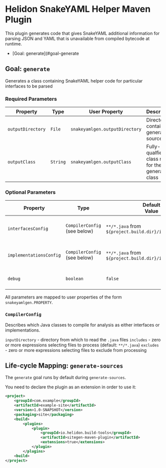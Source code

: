 # Helidon SnakeYAML Helper Maven Plugin

This plugin generates code that gives SnakeYAML additional information for parsing JSON and YAML that is unavailable 
from compiled bytecode at runtime.

* [Goal: generate](#goal-generate
## Goal: `generate`

Generates a class containing SnakeYAML helper code for particular interfaces to be parsed

### Required Parameters

| Property | Type | User Property | Description |
| --- | --- | --- | --- |
| `outputDirectory` | `File` | `snakeyamlgen.outputDirectory` | Directory to contain the generated source file |
| `outputClass` | `String` | `snakeyamlgen.outputClass` | Fully-qualfied class name for the generated class

### Optional Parameters

| Property | Type | Default<br/>Value | Description |
| --- | --- | --- | --- |
| `interfacesConfig` | `CompilerConfig` (see below) | `**/*.java` from `${project.build.dir}/interfaces` | Where to find interface classes to analyze
| `implementationsConfig` | `CompilerConfig` (see below) | `**/*.java` from `${project.build.dir}/implementations` | Where to find implementation classes to analyze
| `debug` | `boolean` | `false` | turns on debug output from the plug-in 

All parameters are mapped to user properties of the form `snakeyamlgen.PROPERTY`.

### `CompilerConfig`
Describes which Java classes to compile for analysis as either interfaces or implementations.

`inputDirectory` - directory from which to read the `.java` files
`includes` - zero or more expressions selecting files to process (default: `**/*.java`)
`excludes` - zero or more expressions selecting files to exclude from processing
  
## Life-cycle Mapping: `generate-sources`

The `generate` goal runs by default during `generate-sources`. 

You need to declare the plugin as an extension in order to use it:

```xml
<project>
    <groupId>com.example</groupId>
    <artifactId>example-site</artifactId>
    <version>1.0-SNAPSHOT</version>
    <packaging>site</packaging>
    <build>
        <plugins>
            <plugin>
                <groupId>io.helidon.build-tools</groupId>
                <artifactId>sitegen-maven-plugin</artifactId>
                <extensions>true</extensions>
            </plugin>
        </plugins>
    <build>
</project>
```